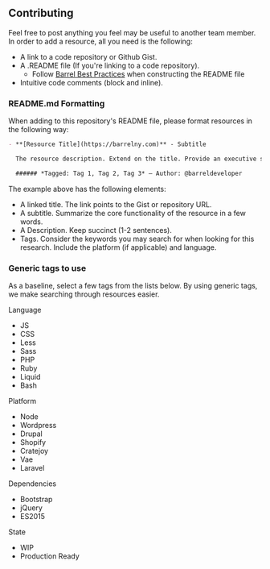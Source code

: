 ## Contributing

Feel free to post anything you feel may be useful to another team member. In order to add a resource, all you need is the following:
- A link to a code repository or Github Gist.
- A .README file (If you're linking to a code repository).
  - Follow [Barrel Best Practices](https://github.com/barrel/barrel-dev-best-practices/blob/master/documentation.md) when constructing the README file
- Intuitive code comments (block and inline).

### README.md Formatting

When adding to this repository's README file, please format resources in the following way:
```md
- **[Resource Title](https://barrelny.com)** - Subtitle

  The resource description. Extend on the title. Provide an executive summary of the resource.

  ###### *Tagged: Tag 1, Tag 2, Tag 3* – Author: @barreldeveloper
```
The example above has the following elements:
- A linked title. The link points to the Gist or repository URL.
- A subtitle. Summarize the core functionality of the resource in a few words.
- A Description. Keep succinct (1-2 sentences).
- Tags. Consider the keywords you may search for when looking for this research. Include the platform (if applicable) and language.

### Generic tags to use
As a baseline, select a few tags from the lists below. By using generic tags, we make searching through resources easier.

Language
- JS
- CSS
- Less
- Sass
- PHP
- Ruby
- Liquid
- Bash

Platform
- Node
- Wordpress
- Drupal
- Shopify
- Cratejoy
- Vae
- Laravel

Dependencies
- Bootstrap
- jQuery
- ES2015

State
- WIP
- Production Ready
